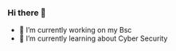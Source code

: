### Hi there 👋

- 🔭 I’m currently working on my Bsc
- 🌱 I’m currently learning about Cyber Security
